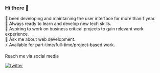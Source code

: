 ### Hi there 👋

🔭 been developing and maintaining the user interface for more than 1 year.
<br>
🌱 Always ready to learn and develop new tech skills.
<br>
👯 Aspiring to work on business critical projects to gain relevant work experience.
<br>
💬 Ask me about web development.
<br>
⚡ Available for part-time/full-time/project-based work.
<br>


Reach me via  social media 

<a href="https://twitter.com/coder_flame">![twitter](https://user-images.githubusercontent.com/104835999/208291730-8342d19b-91e7-4292-8b8d-0a0b49de9efd.jpg)</a>



